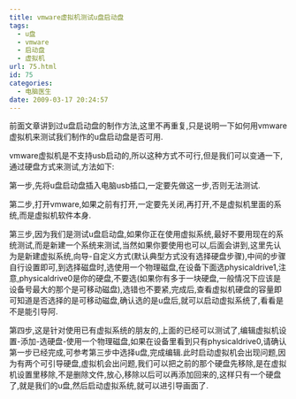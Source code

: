 ```yaml
---
title: vmware虚拟机测试u盘启动盘
tags:
  - u盘
  - vmware
  - 启动盘
  - 虚拟机
url: 75.html
id: 75
categories:
  - 电脑医生
date: 2009-03-17 20:24:57
---
```


前面文章讲到过u盘启动盘的制作方法,这里不再重复,只是说明一下如何用vmware虚拟机来测试我们制作的u盘启动盘是否可用.  

vmware虚拟机是不支持usb启动的,所以这种方式不可行,但是我们可以变通一下,通过硬盘方式来测试,方法如下:  

第一步,先将u盘启动盘插入电脑usb插口,一定要先做这一步,否则无法测试.  

第二步,打开vmware,如果之前有打开,一定要先关闭,再打开,不是虚拟机里面的系统,而是虚拟机软件本身.  

第三步,因为我们是测试u盘启动盘,如果你正在使用虚拟系统,最好不要用现在的系统测试,而是新建一个系统来测试,当然如果你要使用也可以,后面会讲到,这里先认为是新建虚拟系统,向导-自定义方式(默认典型方式没有选择硬盘步骤),中间的步骤自行设置即可,到选择磁盘时,选使用一个物理磁盘,在设备下面选physicaldrive1,注意,physicaldrive0是你的硬盘,不要选(如果你有多于一块硬盘,一般情况下应该是设备号最大的那个是可移动磁盘),选错也不要紧,完成后,查看虚拟机硬盘的容量即可知道是否选择的是可移动磁盘,确认选的是u盘后,就可以启动虚拟系统了,看看是不是能引导阿.  

第四步,这是针对使用已有虚拟系统的朋友的,上面的已经可以测试了,编辑虚拟机设置-添加-选硬盘-使用一个物理磁盘,如果在设备里看到只有physicaldrive0,请确认第一步已经完成,可参考第三步中选择u盘,完成编辑.此时启动虚拟机会出现问题,因为有两个可引导硬盘,虚拟机会出问题,我们可以把之前的那个硬盘先移除,是在虚拟机设置里移除,不是删除文件,放心,移除以后可以再添加回来的,这样只有一个硬盘了,就是我们的u盘,然后启动虚拟系统,就可以进引导画面了.
